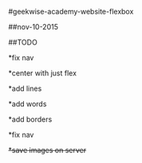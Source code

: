 #geekwise-academy-website-flexbox

##nov-10-2015

##TODO

*fix nav

*center with just flex

*add lines

*add words

*add borders

*fix nav

~~*save images on server~~
